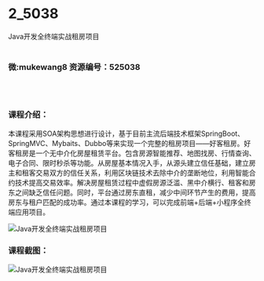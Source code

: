 # 2_5038
Java开发全终端实战租房项目
<br/></br>
<h3>微:mukewang8 资源编号：525038</h3>
<br/></br>
<h3>课程介绍：</h3>
<p>本课程采用SOA架构思想进行设计，基于目前主流后端技术框架SpringBoot、SpringMVC、Mybaits、Dubbo等来实现一个完整的租房项目——好客租房。好客租房是一个无中介化房屋租赁平台。包含房源智能推荐、地图找房、行情查询、电子合同、限时秒杀等功能。从房屋基本情况入手，从源头建立信任基础，建立房主和租客交易双方的信任关系，利用区块链技术去除中介的垄断地位，利用智能合约技术提高交易效率。解决房屋租赁过程中虚假房源泛滥、黑中介横行、租客和房东之间缺乏信任问题。同时，平台通过房东直租，减少中间环节产生的费用，提高房东与租户匹配的成功率。通过本课程的学习，可以完成前端+后端+小程序全终端应用项目。</p>
<p><img src="https://www.ko996.com/wp-content/uploads/img/2019/06/3-4-300x183.jpg" alt="Java开发全终端实战租房项目"></p>
<h3>课程截图：</h3>
<p><img src="https://www.ko996.com/wp-content/uploads/img/2019/06/2-7.png" alt="Java开发全终端实战租房项目"></p>
<p>&nbsp;</p>
